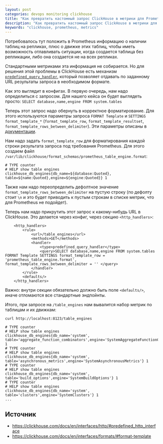 ```yaml
---
layout: post
categories: devops monitoring clickhouse
title: "Как превратить кастомный запрос ClickHouse в метрики для Prometheus"
description: "Как превратить кастомный запрос ClickHouse в метрики для Prometheus"
keywords: "clickhouse, prometheus, metrics"
---
```

Потребовалось тут положить в Prometheus информацию о наличии таблиц на репликах, плюс о движке этих таблиц, чтобы иметь возможность отлавливать ситуации, когда создается таблица без репликации, либо она создается не на всех репликах.

Стандартными метриками эта информация не собирается. Но для решения этой проблемы в ClickHouse есть механизм
[`predefined_query_handler`](https://clickhouse.com/docs/en/interfaces/http/#predefined_http_interface), который позволяет отдавать по заданному URL результаты запроса в необходимом формате.

Как это выглядит в конфигах. В первую очередь, нам надо определиться с запросом. Для нашего кейса он будет выглядеть просто:
`SELECT database,name,engine FROM system.tables`

Теперь этот запрос надо обернуть в корректное форматирование. Для этого используются параметры запроса `FORMAT Template` и `SETTINGS format_template_*` (`format_template_row`, `format_template_resultset`, `format_template_rows_between_delimiter`). Эти параметры описаны в [документации](https://clickhouse.com/docs/ru/interfaces/formats/#format-template).

Нам надо задать `format_template_row` для форматирования каждой строки результата запроса под требования Prometheus. Для этого создаем файл `/var/lib/clickhouse/format_schemas/prometheus_table_engine.format`:

```
# TYPE counter
# HELP show table engines
clickhouse_db_engines{db_name=${database:Quoted}, table=${name:Quoted},engine=${engine:Quoted}} 1
```

Также нам надо переопределить дефолтное значение `format_template_rows_between_delimiter` на пустую строку (по дефолту стоит `\n` и это будет приводить к пустым строкам в списке метрик, что для Prometheus не подойдет).

Теперь нам надо прикрутить этот запрос к какому-нибудь URL в ClickHouse. Это делается через конфиг, через секцию `<http_handlers>`:

```
    <http_handlers>
        <rule>
            <url>/table_engines</url>
            <methods>GET</methods>
            <handler>
                <type>predefined_query_handler</type>
                <query>SELECT database,name,engine FROM system.tables FORMAT Template SETTINGS format_template_row = 'prometheus_table_engine.format', format_template_rows_between_delimiter = '' </query>
            </handler>
        </rule>
        <defaults/>
    </http_handlers>
```


Важно: внутри секции обязательно должно быть поле `<defaults/>`, иначе отломаются все стандартные эндпойнты.

Итого, при запросе на `/table_engines` нам вывалится набор метрик по таблицам и их движкам:

```
curl http://localhost:8123/table_engines

# TYPE counter
# HELP show table engines
clickhouse_db_engines{db_name='system', table='aggregate_function_combinators',engine='SystemAggregateFunctionCombinators'} 1
# TYPE counter
# HELP show table engines
clickhouse_db_engines{db_name='system', table='asynchronous_metrics',engine='SystemAsynchronousMetrics'} 1
# TYPE counter
# HELP show table engines
clickhouse_db_engines{db_name='system', table='build_options',engine='SystemBuildOptions'} 1
# TYPE counter
# HELP show table engines
clickhouse_db_engines{db_name='system', table='clusters',engine='SystemClusters'} 1
...
```

## Источник
* <https://clickhouse.com/docs/en/interfaces/http/#predefined_http_interface>
* <https://clickhouse.com/docs/en/interfaces/formats/#format-template>
